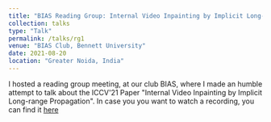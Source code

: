 ```yaml
---
title: "BIAS Reading Group: Internal Video Inpainting by Implicit Long-range Propagation"
collection: talks
type: "Talk"
permalink: /talks/rg1
venue: "BIAS Club, Bennett University"
date: 2021-08-20
location: "Greater Noida, India"
---
```


I hosted a reading group meeting, at our club BIAS, where I made an humble attempt to talk about the ICCV'21 Paper "Internal Video Inpainting by Implicit Long-range Propagation".
In case you you want to watch a recording, you can find it [here](https://www.youtube.com/watch?v=QAyx8KMEMSQ)